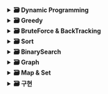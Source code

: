 
 <details>
  <summary>
    <STRONG>
     🗃 Dynamic Programming
    </STRONG>
  </summary>
     <br/>
  <div markdown="1">   
    | 날짜 | 플랫폼 | 문제 | 난이도 |
    | ---- | ---- | ------------------------------------------------------ | ----- |
    | 2021 | 백준 | [1463 1로 만들기](https://www.acmicpc.net/problem/1463) |🥈3 |
    | 2021 | 백준 | [1757 달려달려](https://www.acmicpc.net/problem/1757) | 🥇4|
    | 2021 | 백준 | [2748 피보나치수 2](https://www.acmicpc.net/problem/2748) | 🥉1 |
    | 2021 | 백준 | [15988 1,2,3 더하기 3](https://www.acmicpc.net/problem/15988) | 🥈2 |
    | 2021 | 백준 | [20500 Ezreal 여눈부터 가네 ㅈㅈ](https://www.acmicpc.net/problem/20500) | 🥇5 |
    | 1/27 | 백준 | [9095 1,2,3 더하기](https://www.acmicpc.net/problem/9095) |🥈3 |
    | 2/15 | 백준 | [11048 이동하기](https://www.acmicpc.net/problem/11048) | 🥈1 |
    | 3/21 | 백준 | [2839 설탕 배달](https://www.acmicpc.net/problem/2839) | 🥉1 |
    | 3/22 | 백준 | [2670 연속부분최대곱](https://www.acmicpc.net/problem/2670) | 🥈4 |
    | 3/23 | 백준 | [1463 1로 만들기](https://www.acmicpc.net/problem/1463) | 🥈3 |
    | 3/24 | 백준 | [9461 파도반 수열](https://www.acmicpc.net/problem/9461) | 🥈3 |
    | 3/25 | 백준 | [2579 계단 오르기](https://www.acmicpc.net/problem/2579) | 🥈3 |
      
  </div>
 </details>

 
 <details>
  <summary>
    <STRONG>
     🗃 Greedy
    </STRONG>
  </summary>
     <br/>
  <div markdown="1">
  2021, 백준 : [1913 달팽이](https://www.acmicpc.net/problem/1913) 🥈4 </br>
  2021, 백준 : [2847 게임을 만든 동준이](https://www.acmicpc.net/problem/2847)🥈4 </br>
  2021, 백준 : [14659 한조서열정리하고옴ㅋㅋ](https://www.acmicpc.net/problem/14659) 🥉2 </br>
  2021, 백준 : [16206 롤케이크 (https://www.acmicpc.net/problem/16206)🥈1 </br>
  2021, 백준 : [20044 Project Teams](https://www.acmicpc.net/problem/20044) 🥈4 </br>
  2/4, 백준 : [11399 ATM](https://www.acmicpc.net/problem/11399) 🥈3 </br>
  2/17, 백준 알고리즘 : [16953 A->B](https://www.acmicpc.net/problem/16953) 🥈1 </br> 
  2/28, 백준 : [1026 보물](https://www.acmicpc.net/problem/1026) 🥈4 </br>
  3/1, 백준 : [11501 주석](https://www.acmicpc.net/problem/11501) 🥈2 </br>
  3/2, 백준 : [1120번 문자열](https://www.acmicpc.net/problem/1120) 🥈4 </br>
  3/3, 백준 : [11497 통나무 건너뛰기](https://www.acmicpc.net/problem/11497) 🥈1  </br>
  3/4, 백준 : [12904 A와 B](https://www.acmicpc.net/problem/12904) 🥇5 </br> 
  3/7, 백준 : [19621 회의실 배정 2](https://www.acmicpc.net/problem/19621) 🥈3  </br>
  3/8, 백준 : [1182번 부분수열의 합](https://www.acmicpc.net/problem/1182) 🥈2 </br>
  3/10, 백준 : [11722 가장 긴 감소하는 부분 수열](https://www.acmicpc.net/problem/11722)🥈2 </br>

  </div>
 </details>
 
 
 <details>
  <summary>
    <STRONG>
     🗃 BruteForce & BackTracking
    </STRONG>
  </summary>
     <br>
  2021, 백준 : [2231 분해합](https://www.acmicpc.net/problem/2231) 🥉2 </br>
  2021, 백준 : [1018 체스판 다시 칠하기](https://www.acmicpc.net/problem/1018) 🥈5</br>
  2021, 백준 : [15649 N과M(1)](https://www.acmicpc.net/problem/15649) 🥈3  </br>
  2021, 백준 : [15650 N과M(2)](https://www.acmicpc.net/problem/15650) 🥈3 </br>
  2021, 백준 : [9663 N-Queen](https://www.acmicpc.net/problem/9663) 🥇5 </br>
  2/8, 백준 : [14888 연산자 끼워넣기](https://www.acmicpc.net/problem/14888) 🥈1  </br>
  </div>
 </details>
 
 <details>
  <summary>
    <STRONG>
     🗃 Sort
    </STRONG>
  </summary>
     <br>
  1/25, 백준 : [10825_국영수](https://www.acmicpc.net/problem/10825) 🥈4 </br>
  2/11, 백준 알고리즘 : [2470 두 용액](https://www.acmicpc.net/problem/2470) 🥇5  </br>
  
  </div>
 </details>
 
  <details>
  <summary>
    <STRONG>
     🗃 BinarySearch
    </STRONG>
  </summary>
     <br>
  2021, 백준 : [1920 수찾기](https://www.acmicpc.net/problem/1920)🥈4  </br>
  2021, 백준 : [2805 나무 자르기](https://www.acmicpc.net/problem/2805)🥈3 </br>
  2021, 백준 : [3079 입국심사](https://www.acmicpc.net/problem/3079)🥈1 </br>
  2021, 백준 : [16401 과자 나눠주기](https://www.acmicpc.net/problem/16401)🥈3 </br>
  1/26, 백준 : [7795_먹을 것인가 먹힐 것인가](https://www.acmicpc.net/problem/7795) 🥈3 </br>
  </div>
 </details>
 
 <details>
  <summary>
    <STRONG>
     🗃 Graph
    </STRONG>
  </summary>
     <br/>
  2/3, 백준 : [11725 트리의 부모 찾기](https://www.acmicpc.net/problem/11725) 🥈2 </br>
  2/9, 백준 : [1446 지름길](https://www.acmicpc.net/problem/1446)  🥈1  </br>
  2/16, 백준 알고리즘 : [7576 토마토](https://www.acmicpc.net/problem/7576) 🥇5  </br> 
  2/21, 백준 : [1260 DFS와 BFS](https://www.acmicpc.net/problem/1260) 🥈2 </br>
  2/22, 백준 : [9205 맥주 마시면서 걸어가기](https://www.acmicpc.net/problem/9205)   </br>
  2/23, 백준 : [1303 전투](https://www.acmicpc.net/problem/1303) 🥈1 </br>
  2/24, 백준 : [2573 빙산](https://www.acmicpc.net/problem/2573) 🥇4   </br>
  2/25, 백준 : [2206 벽 부수고 이동하기](https://www.acmicpc.net/problem/2206) 🥇4  </br> 
  </div>
 </details>
 
 <details>
  <summary>
    <STRONG>
     🗃 Map & Set
    </STRONG>
  </summary>
     <br>
  2/7, 백준 : [10546 배부른 마라토너](https://www.acmicpc.net/problem/10546) 🥈4  </br>
  2/10, 백준 : [17219 비밀번호 찾기](https://www.acmicpc.net/problem/17219) 🥈4 </br> 
  2/18, 백준 알고리즘 : [2002 추월](https://www.acmicpc.net/problem/2002) 🥈1 </br>
  3/14, 백준 : [7785 회사에 있는 사람](https://www.acmicpc.net/problem/7785) 🥈5 </br>
  3/15, 백준 : [1620 나는야 포켓몬 마스터 이다솜](https://www.acmicpc.net/problem/1620) 🥈4 </br>
  3/16, 프로그래머스 : [42577 전화번호 목록](https://programmers.co.kr/learn/courses/30/lessons/42577) 2️⃣ </br>
  3/17, 백준 : [4358 생태학](https://www.acmicpc.net/problem/4358) 🥈1 </br>
  3/18, 백준 : [19583 싸이버 개강총회](https://www.acmicpc.net/problem/19583) 🥈1 </br>
  
  </div>
 </details>
 
<details>
  <summary>
    <STRONG>
     🗃 구현
    </STRONG>
  </summary>
     <br>
  1/28, 백준 : [1157_단어공부](https://www.acmicpc.net/problem/1157) 🥉1 </br>
  1/31, 백준 : [2442_별찍기5](https://www.acmicpc.net/problem/2442)  🥉3   </br>
  2/1, 백준 : [2443_별찍기6](https://www.acmicpc.net/problem/2443)  🥉3 </br> 
  2/2, 백준 : [1110_더하기 사이클](https://www.acmicpc.net/problem/1110) 🥉1 </br> 
  3/18, 백준 : [16974 레벨 햄버거](https://www.acmicpc.net/problem/1110) 🥈2 </br>
  </div>
 </details>
